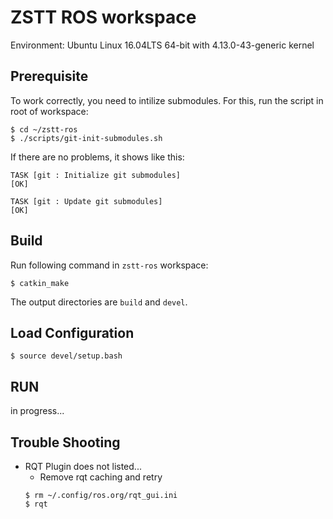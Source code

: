 ZSTT ROS workspace
==================

Environment: Ubuntu Linux 16.04LTS 64-bit with 4.13.0-43-generic kernel


Prerequisite
------------

To work correctly, you need to intilize submodules.
For this, run the script in root of workspace:

```console
$ cd ~/zstt-ros
$ ./scripts/git-init-submodules.sh
```

If there are no problems, it shows like this:

```text
TASK [git : Initialize git submodules]
[OK]

TASK [git : Update git submodules]
[OK]
```


Build
-----

Run following command in `zstt-ros` workspace:

```console
$ catkin_make
```

The output directories are `build` and `devel`.


Load Configuration
------------------

```console
$ source devel/setup.bash
```


RUN
---

in progress...


Trouble Shooting
----------------

* RQT Plugin does not listed...
  - Remove rqt caching and retry
  ```shell
  $ rm ~/.config/ros.org/rqt_gui.ini
  $ rqt
  ```
